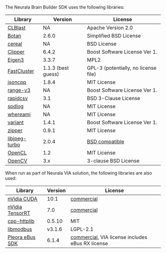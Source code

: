 The Neurala Brain Builder SDK uses the following libraries:

| Library | Version | License | 
| ------------- | ------------- | ------------- |
| [CLBlast](https://github.com/CNugteren/CLBlast) | NA | Apache Version 2.0 |
| [Botan](https://botan.randombit.net/) | 2.6.0 | Simplified BSD License |
| [cereal](http://uscilab.github.io/cereal/) | NA | BSD License |
| [Clipper](http://www.angusj.com) | 6.4.2 | Boost Software License Ver 1. |
| [Eigen3](http://eigen.tuxfamily.org/) | 3.3.7 | MPL2 |
| [FastCluster](http://danifold.net/fastcluster.html) | 1.1.3 (best guess) | GPL-3 (potentially, no license file) |
| [jsoncpp](https://github.com/open-source-parsers/jsoncpp) | 1.8.4 | MIT License |
| [range-v3](https://github.com/ericniebler/range-v3) | NA | Boost Software License Ver 1. |
| [rapidcsv](https://github.com/d99kris/rapidcsv) | 3.1 | BSD 3-Clause License |
| [spdlog](https://github.com/gabime/spdlog) | NA |  MIT License |
| [whereami](https://github.com/gpakosz/whereami) | NA | MIT License |
| [variant](https://github.com/mpark/variant) | 1.4.1 | Boost Software License Ver 1. |
| [zipper](https://github.com/sebastiandev/zipper) | 0.9.1 | MIT License |
| [libjpeg-turbo](https://github.com/libjpeg-turbo/libjpeg-turbo) | 2.0.4 | [BSD compatible](https://github.com/libjpeg-turbo/libjpeg-turbo/blob/master/LICENSE.md) |
| [OpenCL](https://www.khronos.org/opencl/) | 1.2 | MIT License |
| [OpenCV](https://opencv.org/) | 3.x | 3-clause BSD License |

When run as part of Neurala VIA solution, the following libraries are also used:

| Library | Version | License | 
| ------------- | ------------- | ------------- |
| [nVidia CUDA](https://developer.nvidia.com/cuda-downloads) | 10.1 | [commercial](https://docs.nvidia.com/cuda/eula/index.html) |
| [nVidia TensorRT](https://developer.nvidia.com/nvidia-tensorrt-download) | 7.0 | [commercial](https://docs.nvidia.com/deeplearning/sdk/tensorrt-sla/index.html) |
| [cpp-httplib](https://github.com/yhirose/cpp-httplib) | 0.5.10 | MIT |
| [libmodbus](https://github.com/stephane/libmodbus) | v3.1.6 | LGPL-2.1 |
| [Pleora eBus SDK](https://supportcenter.pleora.com/s/topic/0TO340000004X6dGAE/ebus-sdk) | 6.1.4 | [commercial](https://supportcenter.pleora.com/s/article/eBUS-SDK-Licensing-Overview-KBase), VIA license includes eBus RX license |
